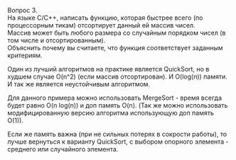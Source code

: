 Вопрос 3.  
На языке С/С++, написать функцию, которая быстрее всего (по процессорным тикам) отсортирует данный ей массив чисел.  
Массив может быть любого размера со случайным порядком чисел (в том числе и отсортированным).  
Объяснить почему вы считаете, что функция соответствует заданным критериям.  

Один из лучший алгоритмов на практике является QuickSort, но в худшем случае O(n^2) (если массив отсортирован). И O(log(n)) памяти. И так же является неустойчивым алгоритмом. 

Для данного примера можно использовать MergeSort - время всегда будет равно O(n log(n)) и доп память O(n). (Так же можно использовать модифицированную версию алгоритма использующую доп память O(1)).  

Если же память важна (при не сильных потерях в сокрости работы), то лучше вернуться к варианту QuickSort, с выбором опорного элемента - среднего или случайного элемента.
